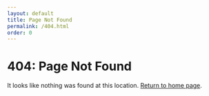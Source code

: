 ```yaml
---
layout: default
title: Page Not Found
permalink: /404.html
order: 0
---
```


<div class="container">
  <div class="post">
    <h1>404: Page Not Found</h1>
    <p>It looks like nothing was found at this location. <a href="{{ site.baseurl }}/">Return to home page</a>.</p>
  </div>
</div>
